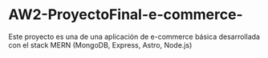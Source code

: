 # AW2-ProyectoFinal-e-commerce-
Este proyecto es una de una aplicación de e-commerce básica desarrollada con el stack MERN (MongoDB, Express, Astro, Node.js)
